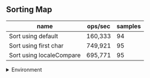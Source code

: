 ## Sorting Map

|name|ops/sec|samples|
|-|-|-|
|Sort using default|160,333|94|
|Sort using first char|749,921|95|
|Sort using localeCompare|695,771|95|


<details>
<summary>Environment</summary>

* __Machine:__ linux x64 | 2 vCPUs | 6.8GB Mem
* __Run:__ Thu Sep 21 2023 22:55:31 GMT+0000 (Coordinated Universal Time)
</details>

